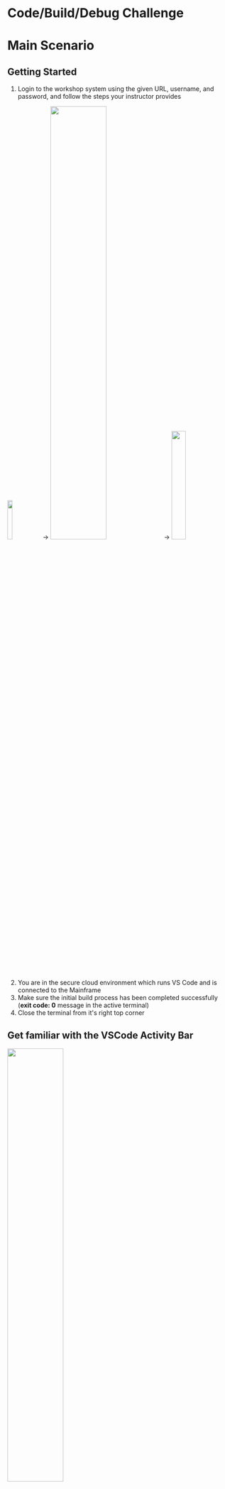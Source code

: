 # Code/Build/Debug Challenge
# Main Scenario
## Getting Started

1. Login to the workshop system using the given URL, username, and password, and follow the steps your instructor provides

<img src='images/cloudAccess.png' width='15%'> → <img src='images/workshopStage.png' width='50%'> → <img src='images/workspaceStart.png' width='25%'>

2. You are in the secure cloud environment which runs VS Code and is connected to the Mainframe
3. Make sure the initial build process has been completed successfully (**exit code: 0** message in the active terminal)
4. Close the terminal from it's right top corner

## Get familiar with the VSCode Activity Bar
<img src='images/activityBar.png' width='50%'>

## Build the DOGGOS application

1. Click on the hamburger menu (three lines) icon at the top of the sidebar
2. Select Terminal → Run Build Task 

<img src='images/image19.png' width='35%'>

3. After starting the build task, the terminal window will open, after the synchronisation and building of the application on the mainframe, you will get a success message (**exit code:0**)
4. Close the terminal from it's right top corner

## Run the DOGGOS application
1. Go to Zowe Explorer (Z icon in the VS Code Activity Bar)
1. Hover the “zosmf” item in the DATA SET section in the sidebar and click on the magnifier icon
1. Fill in the data set: CUST0xy.PUBLIC to add all data sets with this prefix to Zowe Explorer (Use your userID number instead of CUST0xy) 
1. Expand the CUST0xy.PUBLIC.JCL data set and right-click on the RUNDOG
1. Select “Submit Job” menu item, then click "Submit" from the pop-up window 
1. Click on the JOB number in the pop-up message in the right bottom corner to see the JOB output (if the notification disappears, you can hit the bell icon from the bottom-right corner to see)
1. Expand the “RUNDOG(JOBxxxxx)” and click on the RUN:OUTREP item to browse the program output (Repeat the 6th step if you cannot expand the job output)
1. Breeds not specified in the COBOL code, fall into the OTHER section in the execution report. Now, your task is to add one more breed to the program to result in printing it in this report

## Edit the DOGGOS application
Navigate back to the File Explorer Tab to see the local files
Open the DOGGOS → COBOL → DOGGOS.CBL file
Add a new dog breed by following:
1. Copy block of code (lines 59-61) (You can use CTRL+G to jump into the given line number)
2. Paste it after line 61

<img src='images/image04.png' width='65%'>

3. Change JINGO to another dog breed name (e. g. HUSKY) in the whole pasted block of code
4. For HUSKY-INDEX-VALUE change VALUE to 9
5. For OTHER-INDEX-VALUE change VALUE to 10
6. Change PIC 9(1) to PIC 9(2) for OTHER-INDEX-VALUE
7. Change OCCURS value in line 71 to 10
8. Copy block of code (lines 208-210)
9. Paste it after line 210
10. Change JINGO to the dog breed name you picked in step 3 (e. g.HUSKY) within the pasted block of code
11. Copy block of code (lines 139-142)
12. Paste it after line 143
13. Change JINGO to the dog breed name you picked in step 3 (e.g. HUSKY) within the pasted block of code
14. Use CTRL+S (or COMMAND+S) to save the changes

## Build the DOGGOS application

*(Building the application can be done by either following the initial build steps above just like following ```Hamburger Menu → Terminal → Run Build Task``` OR by following the Command Line Instructions below):*

1. Click on the hamburger menu (three lines) icon at the top of the sidebar
1. Select Terminal → New Terminal
1. Make sure the command line starts with: ```developer@ws-<"a-long-number-here">:~/doggos-gse```
1. Issue the following command to build and deploy the application to a data set: ```syncz -c "bldz"``` and hit Enter key
	(Click “Allow or Paste” if you see the pop-up window asking about copying and pasting permissions)


## Run the DOGGOS application AFTER the change is made and the build run

1. Go to Zowe Explorer (Z icon in the VS Code Activity Bar)
2. Hover the “zosmf” item in the DATA SET section in the sidebar and click on the magnifier icon.
3. Click on the CUST0xy.PUBLIC.INPUT data set  to edit it
4. Add the following lines with the name of the dog breed you chose in the code change
   
![Change](images/image06.png)

5. Use CTRL+S (or COMMAND+S) to save the changes
6. Expand the CUST0xy.PUBLIC.JCL data set and right-click on the RUNDOG
7. Select the “Submit Job” menu item, then click "Submit" from the pop-up window
8. Click on the JOB number in the pop-up message in the right bottom corner to see the JOB output (if the notification disappears, you can hit the bell icon from the bottom-right corner to see)
9. Expand the “RUNDOG(JOBxxxxx)” and click on the RUN:OUTREP item to browse the program output (Repeat the 8th step if you cannot expand the job output)

The new dog breed “HUSKY” is listed and the counter reports 11 adopted HUSKY dogs.

## Debug

1. Let’s introduce a bug in the program data 🙂 Go to the input file and change the breed from “JINGO” to “JINGA”
2. Use CTRL+S (or COMMAND+S) to save the changes
3. Rerun the application by repeating the steps in the previous section (from the 6th step)
4. Open the output file and see that the report is wrong, it now contains 0 for JINGO and 6 for the OTHER
5. Let’s debug the program
6. Go to debugger extension by clicking the play icon with a bug <img src='images/image22.png' width='4%'> shortcut: CTRL+SHIFT+D (or COMMAND+SHIFT+D)
7. We already have the debugging session preconfigured for DOGGOS app. Make sure you are using the first configuration (**non-endevor**)

<img src='images/image21.png' width='35%'>

8. Click the play button to start the debugging

<img src='images/image10.png' width='50%'>

9. You will be asked for your Mainframe password. It is the same as your  mainframe userID. Now the debugger will fetch the extended source and start the session.
10. Now where to put a breakpoint?
11. The report for JINGO breed was wrong, so let’s put a breakpoint where the value is updated. Let’s find the first place in the code by searching for JINGO with Ctrl+F (CMD+F on Mac).
12. We can see that processing for JINGO breed is handled by these variables.
13. Let’s find all instances where JINGO-BREED-NAME by right-clicking on it, and selecting Peek → Peek references. Go through the references to find where the amount is updated. It will be here around line 238 in extended source:

![Peek](images/image11.png)

14. Double-click on the 238 line in the editor window to move there.
15. Now let’s add a breakpoint after this condition to see if we get there.
Click on the left area on line 239. The red dot will appear

<img src='images/image12.png' width='65%'>

16. The value for OTHER breeds was wrong in the repo. Let’s put there a breakpoint as well
That would be on line 245

<img src='images/image13.png' width='65%'>

17. We now have 2 breakpoints (you can see them in breakpoints section in the bottom left corner):

<img src='images/image14.png' width='30%'>

18. Now let’s continue the execution by clicking the play button on the left of the debug toolbar (or F5):

<img src='images/image23.png' width='30%'>

19. We can see that while looping through the breeds the debugger skipped the breakpoint on line 239 and stopped at line 245

<img src='images/image16.png' width='65%'>

20. Let’s check the variables. Click on the INP-ADOPTED-AMOUNT, right-click, and “Add to watch”

<img src='images/endevor/end24.png' width='40%'>

21. Do the same for the INP-DOG-BREED variable on line 216 to understand which breed we are analyzing
22. You can see in your watch section the value of the variables (BTW, a quick way is just to hover over a variable name in your extended source and the value will pop up)

<img src='images/image18.png' width='40%'>

23. As you can see we have encountered a wrong breed name “JINGA”, which means that our input file is corrupted! We also never entered a section for the JINGO breed, which means we never actually encountered this breed while parsing.
24. Now we found our problem - wrong breed in the input file :)
25. Stop the debug session by clicking the stop icon from the debugging toolbar.

![Value](images/image20.png)

# Side Scenarios

## Build a COBOL source on your PC with just 4 lines of code!!

1. Navigate to the following folder: …………
1. Expand the src/ folder and you will see two COBOL source files, which we will build as a part of this scenario
1. Locate the BUILDZ.js file in the /root and double-click to edit it
1. Uncomment the first two lines, that initialize the compile and binder variables.
1. Uncomment the third line to compile the source code in the /src folder which creates an object module (syncz.yml file automatically downloads the object modules to the /build-out folder
1. Run the ```syncz -a “src::bldz``` command to run the compilation enabled by uncommenting the line in the previous step
1. Uncomment the fourth line to bind the object modules created in the previous steps, which automatically creates a load module and downloads it to the /build-out folder
1. Run the ```“syncz -a “src::bldz”``` command to run the bind enabled by uncommenting the line in the previous step

## Automation with Zowe

### GSE NodeJS

This project demonstrates how to build and test a primitive Node.js server and then deploy and run it on the mainframe using Zowe CLI. 
To use this scenario switch to ```gse-nodejs``` folder by clicking menu button in top left corner and picking “File” → “Open Folder…” → ```/home/developer/gse-nodejs``` You can continue reading the same text in ```gse-nodejs/README.MD```

To open the terminal window use the menu in the top left corner → “Terminal” → “New Terminal”

#### Prerequisites

Before getting started, ensure you have the following prerequisites:

- Zowe CLI is installed and the profile is configured. This part should be done already, if not, we will need to manually [install Zowe CLI](https://docs.zowe.org/stable/user-guide/cli-installcli) and run ```scripts/configure-zowe-cli.sh <user-id>``` to configure the local profile.

- Node.js is installed on zDNT and is accessible in PATH, at the moment it is not included in the PATH, so we should create a basic ```.profile``` for the user by running ```scripts/configure-remote-profile.sh <your-user-id>```

#### Installation

This demo describes the automation case, so all the tasks can be done by running one command:
```bash
npm run start
```
Automation in detail is represented by a set of scripts under ```scripts/*```

For testing purposes or to try the Node JS server locally, use these commands:
```bash
npm install
npm run test
npm run start-dev
```


#### Deployment and Execution on Mainframe

After the server files are built locally the automation script packs server source code with dependencies to the server.tar and then sends it to the user's home directory on the mainframe using Zowe CLI. 

<details>
  <summary>Script</summary>

    #!/bin/bash

    echo ">>>>>> upload.sh: update server location in run script"
    sed "s|TARGET_DIR|$TARGET_DIR|g" "$LOCAL_DIR/scripts/templates/run-template.sh" > "$LOCAL_DIR/src/run.sh"

    echo ">>>>>> upload.sh: create a tar archive"
    tar -cf server.tar src node_modules public package.json package-lock.json

    echo ">>>>>> upload.sh: upload the archive to ${TARGET_DIR}/server.tar"
    zowe uss iss ssh "rm -r ${TARGET_DIR} 2>/dev/null"
    zowe uss iss ssh "mkdir ${TARGET_DIR}" 
    zowe files ul ftu -b "server.tar" "${TARGET_DIR}/server.tar"

    echo ">>>>>> upload.sh: extract and remove ${TARGET_DIR}/server.tar"
    zowe uss iss ssh "tar -xf server.tar 2>/dev/null" --cwd $TARGET_DIR
    zowe uss iss ssh "rm server.tar 2>/dev/null" --cwd $TARGET_DIR

    echo ">>>>>> upload.sh: update files permissions"
    zowe uss iss ssh "chown -R $USER_ID ./ 2>/dev/null" --cwd $TARGET_DIR
    zowe uss iss ssh "chtag -tRc ISO8859-1 ./ 2>/dev/null" --cwd $TARGET_DIR
    zowe uss iss ssh "chmod +x ./src/run.sh 2>/dev/null" --cwd $TARGET_DIR

</details><br>

As a result ```/u/users/<user-id>/server``` folder is created in USS.

Then we define a job to start the server, upload it to the dataset, submit it, and wait for the output.

<details>
  <summary>Script</summary>

    echo ">>>>>> start-server.sh: create sequential data set for job"
    zowe zos-files create data-set-sequential $HLQ.NJSERVER
    sed "s|TARGET_DIR|$TARGET_DIR|g" "$LOCAL_DIR/scripts/templates/job-template.txt" > "$LOCAL_DIR/scripts/job.txt"

    echo ">>>>>> start-server.sh: upload job to the data set"
    zowe files upload file-to-data-set "$LOCAL_DIR/scripts/job.txt" "$HLQ.NJSERVER" 

    echo ">>>>>> start-server.sh: submit job to run the server"
    zowe jobs submit data-set "$HLQ.NJSERVER" --vasc > ./output.txt
    zowe files delete data-set "$HLQ.NJSERVER" -f

</details><br>

In this step, we create ```<user-id>.NJSERVER``` data set containing job to start the server and submit it. 
For the demo purposes server will run for 60 seconds and stop automatically, then delete the dataset.
While the server is running, we can check it is up by running the cURL command 
```curl --head 10.1.2.73:60111```


#### Conclusion

This demo scenario shows how to use a combination of NodeJS, bash, and Zowe CLI commands to provision the lifecycle of a simple Node JS server and can be used as a startup or reference point for creating a development pipeline. 

For more information on Zowe CLI and its capabilities, refer to the official Zowe documentation: [Zowe CLI Documentation](https://docs.zowe.org/stable/user-guide/cli-using-usingcli)

